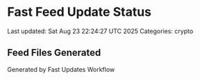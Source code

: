 # Fast Feed Update Status
Last updated: Sat Aug 23 22:24:27 UTC 2025
Categories: crypto

## Feed Files Generated

Generated by Fast Updates Workflow
